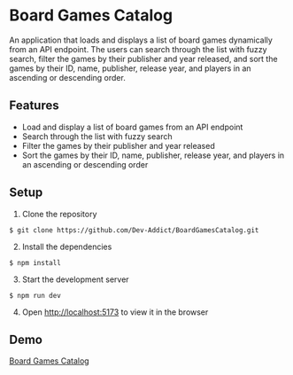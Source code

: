 # Board Games Catalog

An application that loads and displays a list of board games dynamically from an API endpoint. The users can search through the list with fuzzy search, filter the games by their publisher and year released, and sort the games by their ID, name, publisher, release year, and players in an ascending or descending order.

## Features

- Load and display a list of board games from an API endpoint
- Search through the list with fuzzy search
- Filter the games by their publisher and year released
- Sort the games by their ID, name, publisher, release year, and players in an ascending or descending order

## Setup

1. Clone the repository
```shell
$ git clone https://github.com/Dev-Addict/BoardGamesCatalog.git
```
2. Install the dependencies
```shell
$ npm install
```
3. Start the development server
```shell
$ npm run dev
```
4. Open [http://localhost:5173](http://localhost:5173) to view it in the browser

## Demo

[Board Games Catalog](https://boardgamescatalog.ariaazadipour.com/)
